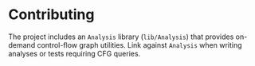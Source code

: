 # Contributing

The project includes an `Analysis` library (`lib/Analysis`) that provides on-demand control-flow graph utilities. Link against `Analysis` when writing analyses or tests requiring CFG queries.

